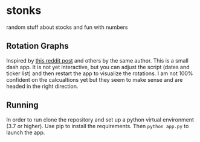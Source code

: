 # stonks
random stuff about stocks and fun with numbers

## Rotation Graphs
Inspired by [this reddit post](https://www.reddit.com/r/thetagang/comments/mfn4zy/anticipating_the_rotation_march_29_2021/) and others by the same author. 
This is a small dash app. It is not yet interactive, but you can adjust the script (dates and ticker list) and then restart the app to visualize the rotations.
I am not 100% confident on the calcualtions yet but they seem to make sense and are headed in the right direction. 

## Running
In order to run clone the repository and set up a python virtual environment (3.7 or higher). Use pip to install the requirements. Then `python app.py` to launch the app. 
